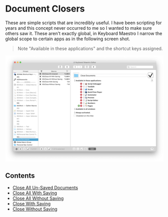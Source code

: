 # Document Closers
These are simple scripts that are incredibly useful. I have been scripting for years and this concept never occurred to me so I wanted to make sure others saw it.
These aren't exactly global, in Keyboard Maestro I narrow the global scope to certain apps as in the following screen shot. 
> Note "Available in these applications" and the shortcut keys assigned.

![kmDemo](../imgs/docCloser.png)

## Contents
- [Close All Un-Saved Documents](./Close%20All%20Un-Saved%20Documents.applescript)
- [Close All With Saving](./Close%20All%20With%20Saving.applescript)
- [Close All Without Saving](./Close%20All%20Without%20Saving.applescript)
- [Close With Saving](./Close%20With%20Saving.applescript)
- [Close Without Saving](./Close%20Without%20Saving.applescript)
